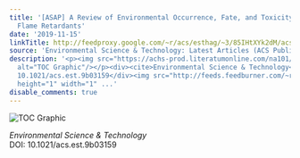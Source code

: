 ```yaml
---
title: '[ASAP] A Review of Environmental Occurrence, Fate, and Toxicity of Novel Brominated
  Flame Retardants'
date: '2019-11-15'
linkTitle: http://feedproxy.google.com/~r/acs/esthag/~3/85IHtXYk2dM/acs.est.9b03159
source: 'Environmental Science & Technology: Latest Articles (ACS Publications)'
description: '<p><img src="https://achs-prod.literatumonline.com/na101/home/literatum/publisher/achs/journals/content/esthag/0/esthag.ahead-of-print/acs.est.9b03159/20191114/images/medium/es9b03159_0001.gif"
  alt="TOC Graphic"/></p><div><cite>Environmental Science & Technology</cite></div><div>DOI:
  10.1021/acs.est.9b03159</div><img src="http://feeds.feedburner.com/~r/acs/esthag/~4/85IHtXYk2dM"
  height="1" width="1" ...'
disable_comments: true
---
```

<p><img src="https://achs-prod.literatumonline.com/na101/home/literatum/publisher/achs/journals/content/esthag/0/esthag.ahead-of-print/acs.est.9b03159/20191114/images/medium/es9b03159_0001.gif" alt="TOC Graphic"/></p><div><cite>Environmental Science & Technology</cite></div><div>DOI: 10.1021/acs.est.9b03159</div><img src="http://feeds.feedburner.com/~r/acs/esthag/~4/85IHtXYk2dM" height="1" width="1" ...